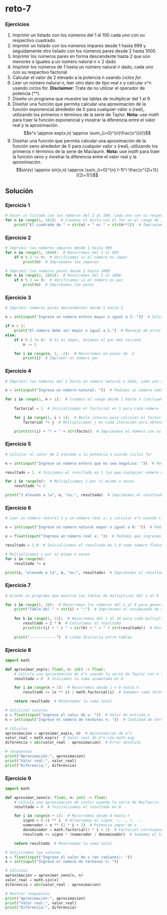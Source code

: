 # reto-7

### Ejercicios
1. Imprimir un listado con los números del 1 al 100 cada uno con su respectivo cuadrado.
2.  Imprimir un listado con los números impares desde 1 hasta 999 y seguidamente otro listado con los números pares desde 2 hasta 1000.
3.  Imprimir los números pares en forma descendente hasta 2 que son menores o iguales a un número natural n ≥ 2 dado
4. Imprimir los números de 1 hasta un número natural n dado, cada uno con su respectivo factorial
5. Calcular el valor de 2 elevado a la potencia n usando ciclos *for*.
6. Leer un número natural n, leer otro dato de tipo real x y calcular x^n usando ciclos for. **Disclaimer:** Trate de no utilizar el operador de potencia (**).
7. Diseñe un programa que muestre las tablas de multiplicar del 1 al 9.
8. Diseñar una función que permita calcular una aproximación de la función exponencial alrededor de 0 para cualquier valor x (real), utilizando los primeros n términos de la serie de Taylor. **Nota:** use *math* para traer la función exponencial y mostrar la diferencia entre el valor real y la aproximación.
$$e^x \approx exp(x,n) \approx \sum_{i=0}^{n}\frac{x^i}{i!}$$
9. Diseñar una función que permita calcular una aproximación de la función seno alrededor de 0 para cualquier valor x (real), utilizando los primeros n términos de la serie de Maclaurin. **Nota:** use *math* para traer la función seno y mostrar la diferencia entre el valor real y la aproximación.
$$sin(x) \approx sin(x,n) \approx \sum_{i=0}^{n} (-1)^i \frac{x^{2i+1}}{(2i+1)!}$$

## Solución

### Ejercicio 1
```python
# hacer un listado con los números del 1 al 100, cada uno con su respectivo cuadrado
for n in range(1, 101):  # Creamos el bucle con el for en el rango de 1 hasta 101 sin incluir este ultimo 
    print("El cuadrado de " + str(n) + " es " + str(n**2))  # Imprimimos el numero con su respectivo cuadrado
```

### Ejercicio 2
```python
# Imprimir los números impares desde 1 hasta 999
for n in range(1, 1000):  # Recorremos del 1 al 999
    if n % 2 != 0:  # Verificamos si el número es impar
        print(n)  # Imprimimos los impares

# Imprimir los números pares desde 2 hasta 1000
for n in range(2, 1001):  # Recorremos del 2 al 1000
    if n % 2 == 0:  # Verificamos si el número es par
        print(n)  # Imprimimos los pares
```

### Ejercicio 3
```python
# Imprimir números pares descendentes desde n hasta 2

n = int(input("Ingrese un número entero mayor o igual a 2: "))  # Solicita un número

if n < 2:
    print("El número debe ser mayor o igual a 2.")  # Mensaje de error
else:
    if n % 2 != 0:  # Si es impar, bajamos al par más cercano
        n -= 1

    for i in range(n, 1, -2):  # Recorremos en pasos de -2
        print(i)  # Imprimir el número par
```

### Ejercicio 4
```python
# Imprimir los números del 1 hasta un número natural n dado, cada uno con su respectivo factorial

n = int(input("Ingrese un número natural: "))  # Pedimos un número natural

for i in range(1, n + 1):  # Creamos el rango desde 1 hasta n (incluyéndolo)
    
    factorial = 1  # Inicializamos el factorial en 1 para cada número i

    for j in range(1, i + 1):  # Bucle interno para calcular el factorial de i
        factorial *= j  # Multiplicamos j en cada iteración para obtener el factorial

    print(str(i) + "! = " + str(facto))  # Imprimimos el número con su factorial
```

### Ejercicio 5
```python
# Calcular el valor de 2 elevado a la potencia n usando ciclos for

n = int(input("Ingrese un número entero que no sea negativo: "))  # Pedimos un número entero no negativo

resultado = 1  # Iniciamos el resultado en 1 (ya que cualquier número elevado a 0 es 1)

for i in range(n):  # Multiplicamos 2 por sí mismo n veces
    resultado *= 2

print("2 elevado a la", n, "es:", resultado)  # Imprimimos el resultado
```

### Ejercicio 6
```python
# Leer un número natural n y un número real x, y calcular x^n usando ciclos for (sin usar el operador **)

n = int(input("Ingrese un número natural mayor o igual a 0: "))  # Pedimos que ingresen un número natural

x = float(input("Ingrese un número real x: "))  # Pedimos que ingresen un número real

resultado = 1.0  # Inicializamos el resultado en 1.0 como número flotante

# Multiplicamos x por sí mismo n veces
for i in range(n):
    resultado *= x

print(x, "elevado a la", n, "es:", resultado)  # Imprimimos el resultado final
```

### Ejercicio 7
```python
# Diseñe un programa que muestre las tablas de multiplicar del 1 al 9

for i in range(1, 10):  # Recorremos los números del 1 al 9 para generar cada tabla
    print("Tabla del " + str(i) + ":")  # Imprimimos el encabezado de cada tabla
    
    for h in range(1, 11):  # Recorremos del 1 al 10 para cada multiplicación de la tabla
        resultado = i * h  # Calculamos el resultado
        print(str(i) + " x " + str(h) + " = " + str(resultado))  # Mostramos la multiplicación
    
    print("------------")  # Línea divisoria entre tablas
```

### Ejercicio 8
```python
import math

def aproximar_exp(x: float, n: int) -> float:
    # Calcula una aproximación de e^x usando la serie de Taylor con n términos
    resultado = 0  # Iniciamos la suma acumulada en 0

    for i in range(n + 1):  # Recorremos desde i = 0 hasta n
        resultado += (x ** i) / math.factorial(i)  # Sumamos cada término de la serie

    return resultado  # Retornamos la suma total

# Solicitar valores
x = float(input("Ingrese el valor de x: "))  # Valor de entrada x
n = int(input("Ingrese el número de términos n: "))  # Cantidad de términos de la serie

# Cálculos
aproximacion = aproximar_exp(x, n)  # Aproximación de e^x
valor_real = math.exp(x)  # Valor real de e^x con math.exp
diferencia = abs(valor_real - aproximacion)  # Error absoluto

# respuestas
print("Aproximación:", aproximacion)
print("Valor real:", valor_real)
print("Diferencia:", diferencia)
```

### Ejercicio 9
```python
import math

def aproximar_seno(x: float, n: int) -> float:
    # Calcula una aproximación de sin(x) usando la serie de Maclaurin
    resultado = 0  # Inicializamos el resultado en 0

    for i in range(n + 1):  # Recorremos desde 0 hasta n
        signo = (-1) ** i  # Alternamos el signo: +, -, +, ...
        numerador = x ** (2 * i + 1)  # Potencia impar de x
        denominador = math.factorial(2 * i + 1)  # Factorial correspondiente
        resultado += signo * (numerador / denominador)  # Sumamos el término

    return resultado  # Retornamos la suma total

# Solicitamos los valores
x = float(input("Ingrese el valor de x (en radianes): "))
n = int(input("Ingrese el número de términos n: "))

# Cálculos
aproximacion = aproximar_seno(x, n)
valor_real = math.sin(x)
diferencia = abs(valor_real - aproximacion)

# Mostrar respuestas
print("Aproximación:", aproximacion)
print("Valor real:", valor_real)
print("Diferencia:", diferencia)
```
